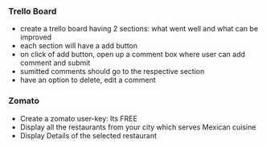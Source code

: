 ### Trello Board
  - create a trello board having 2 sections: what went well and what can be improved
  - each section will have a add button
  - on click of add button, open up a comment box where user can add comment and submit
  - sumitted comments should go to the respective section
  - have an option to delete, edit a comment

### Zomato
  - Create a zomato user-key: Its FREE
  - Display all the restaurants from your city which serves Mexican cuisine
  - Display Details of the selected restaurant
